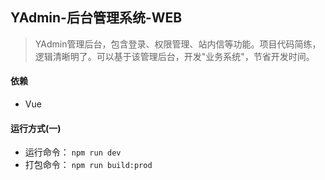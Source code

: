 ## YAdmin-后台管理系统-WEB
> YAdmin管理后台，包含登录、权限管理、站内信等功能。项目代码简练，逻辑清晰明了。可以基于该管理后台，开发"业务系统"，节省开发时间。

#### 依赖
- Vue
#### 运行方式(一)
- 运行命令： `npm run dev`
- 打包命令： `npm run build:prod`
